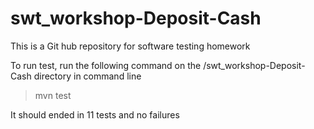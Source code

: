# swt_workshop-Deposit-Cash
This is a Git hub repository for software testing homework

To run test, run the following command on the /swt_workshop-Deposit-Cash directory in command line
> mvn test    

It should ended in 11 tests and no failures
